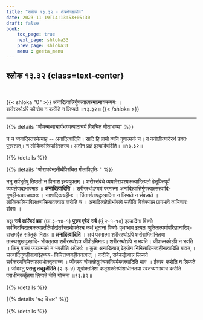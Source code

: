 ```yaml
---
title: "श्लोक १३.३२ - क्षेत्रक्षेत्रज्ञयोग"
date: 2023-11-19T14:13:53+05:30
draft: false
book:
    toc_page: true
    next_page: shloka33
    prev_page: shloka31
    menu : geeta_menu
---
```




## श्लोक १३.३२ {class=text-center}

<br/>

{{< shloka  "0"  >}}
अनादित्वान्निर्गुणत्वात्परमात्मायमव्ययः ।  
शरीरस्थोऽपि कौन्तेय न करोति न लिप्यते ॥१३.३२॥
{{< /shloka >}}

---


{{% details "श्रीमन्मध्वाचार्यभगवत्पादाचर्य विरचित  गीताभाष्य" %}}

न च व्ययादिस्तस्येत्याह -- अनादित्वादिति। सादि हि प्रायो 
व्ययि गुणात्मकं च। न करोतीत्यादेरर्थ उक्तः पुरस्तात्। न 
लौकिकक्रियादिस्तस्य। अतोन प्रज्ञं इत्यादिवदिति। ॥१३.३२॥

{{% /details %}}



{{% details "श्रीराघवेन्द्रतीर्थविरचित गीताविवृतिः " %}}

ननु सर्वभूतेषु तिष्ठतो न विनाश इत्ययुक्तम्‌ । शरीरसंबंधे 
व्ययादेरावश्यकत्वादित्यतो हेतूक्तिपूर्वं व्ययलेपाद्यभावमाह 
॥ **अनादित्वादिति** । शरीरस्थोऽप्ययं परमात्मा 
अनादित्वान्निर्गुणत्वात्सत्त्वादि- गुणहीनत्वात्चाव्ययः । 
नाशादिव्ययहीनः । चिंतासंतापदुःखादिना न लिप्यते न
संबध्यते । लौकिकक्रियविलक्षणक्रियावत्त्वान्न करोति च । 
अनादित्वहेतोर्भावत्वे सतीति विशेषणान्न प्रागभावे व्यभिचारः 
शंक्यः ।   

यद्वा **सर्व खल्विदं ब्रहा** (छा.३-१४-१) 
**पुरुष एवेदं सर्व** (मुं २-१-१०) इत्यादिना विष्णोः 
सर्वचिदचिदात्मकत्वप्रतीतेर्वाद्यंतरैस्तथोक्तेश्च कथं 
भूतानां विष्णोः पृथग्भाव इत्यतः 
श्रुतितात्पर्यापरिज्ञानादिप्- राप्तमद्वैतं सहेतुकं 
निराह ॥ **अनादित्वादिति** । 
अयं परमात्मा शरीरस्थोऽपि शरीराभिमानितया 
तत्स्थसुखदुःखादि- भोक्तृतया शरीरस्थोऽत्र जीवोऽभिमतः। 
शरीरस्थोऽपि न भवति। जीवात्मकोऽपि 
न भवति । किमु वाच्यं जडात्मको न भवतीति अपेरर्थः । 
कुतः अनादित्वात्‌ देहयोग निमित्तादिमत्त्वहीनत्वादिति 
यावत्‌ । सत्त्वादिगुणहीनत्वाद्देहव्यय- 
निमित्तव्ययहीननत्वात्‌ । करोति, सर्वकर्तृत्वान्न लिप्यते
सर्वकरणनिमित्तफलाभोक्तृत्वाच्च । 
जीवस्य चोक्तहेतुपंचकविपर्ययवत्त्वादिति
भावः । ईश्वरः करोति न लिप्यते । 
जीवस्तु **परात्तु तच्छुतेरिति** (२-३-४) 
सूत्रोक्तदिशा कर्तृशक्तेरपीशाधीनतया स्वतंत्र्याभावान्न करोति पराधीनकर्तृतया लिप्यते चेति योजना ॥१३.३२॥


{{% /details %}}



{{% details "पद विचार" %}}


{{% /details %}}
